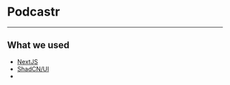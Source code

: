 # Podcastr


---

## What we used
- [NextJS](https://nextjs.org/)
- [ShadCN/UI](https://ui.shadcn.com/)
- 